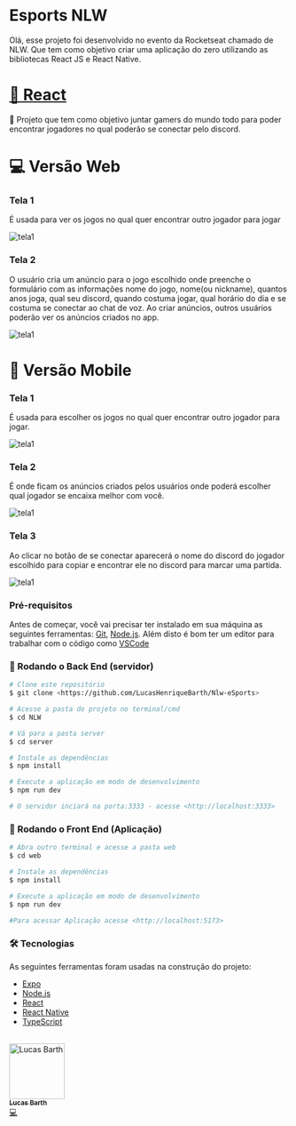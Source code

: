 <h1>Esports NLW</h1>
<p> Olá, esse projeto foi desenvolvido no evento da Rocketseat chamado de NLW. Que tem como objetivo criar uma aplicação do zero utilizando as bibliotecas React JS e React Native. </p>

<h1>
    <a href="https://pt-br.reactjs.org/">🔗 React</a>
</h1>
<p>🚀 Projeto que tem como objetivo juntar gamers do mundo todo para poder encontrar jogadores no qual poderão se conectar pelo discord.</p>

<h1> 💻 Versão Web</h1>
<h3> Tela 1 </h3>
<p>  É usada para ver os jogos no qual quer encontrar outro jogador para jogar  </p>
<img alt="tela1" title="#Tela1VersãoWeb" src="./img/WebTela1.png" />

<h3> Tela 2 </h3>
<p> O usuário cria um anúncio para o jogo escolhido onde preenche o formulário com as informações nome do jogo, nome(ou nickname), quantos anos joga, qual seu discord, quando costuma jogar, qual horário do dia e se costuma se conectar ao chat de voz. 
Ao criar anúncios, outros usuários poderão ver os anúncios criados no app. 
 </p>
<img alt="tela1" title="#Tela1VersãoWeb" src="./img/WebTela2.png" />

<h1> 📱 Versão Mobile</h1>
<h3> Tela 1 </h3>
<p>  É usada para escolher os jogos no qual quer encontrar outro jogador para jogar. </p>
<img alt="tela1" title="#Tela1VersãoWeb" src="./img/MobileTela1.png" />

<h3> Tela 2 </h3>
<p> É onde ficam os anúncios criados pelos usuários onde poderá escolher qual jogador se encaixa melhor com você. </p>
<img alt="tela1" title="#Tela1VersãoWeb" src="./img/MobileTela2.png" />

<h3> Tela 3 </h3>
<p>  Ao clicar no botão de se conectar aparecerá o nome do discord do jogador escolhido para copiar e encontrar ele no discord para marcar uma partida. </p>
<img alt="tela1" title="#Tela1VersãoWeb" src="./img/MobileTela3.png" />


### Pré-requisitos

Antes de começar, você vai precisar ter instalado em sua máquina as seguintes ferramentas:
[Git](https://git-scm.com), [Node.js](https://nodejs.org/en/). 
Além disto é bom ter um editor para trabalhar com o código como [VSCode](https://code.visualstudio.com/)

### 🎲 Rodando o Back End (servidor)

```bash
# Clone este repositório
$ git clone <https://github.com/LucasHenriqueBarth/Nlw-eSports>

# Acesse a pasta do projeto no terminal/cmd
$ cd NLW

# Vá para a pasta server
$ cd server

# Instale as dependências
$ npm install

# Execute a aplicação em modo de desenvolvimento
$ npm run dev 

# O servidor inciará na porta:3333 - acesse <http://localhost:3333>

```

### 🎲 Rodando o Front End (Aplicação)

```bash
# Abra outro terminal e acesse a pasta web 
$ cd web

# Instale as dependências
$ npm install

# Execute a aplicação em modo de desenvolvimento
$ npm run dev 

#Para acessar Aplicação acesse <http://localhost:5173>

```

### 🛠 Tecnologias

As seguintes ferramentas foram usadas na construção do projeto:

- [Expo](https://expo.io/)
- [Node.js](https://nodejs.org/en/)
- [React](https://pt-br.reactjs.org/)
- [React Native](https://reactnative.dev/)
- [TypeScript](https://www.typescriptlang.org/)

<br>
  <td align="center"><a href="https://github.com/LucasHenriqueBarth"><img src="https://avatars.githubusercontent.com/u/113722280?v=4" width="100px;" alt="Lucas Barth"/><br /><sub><b>Lucas Barth</b></sub></a><br /><a href="https://github.com/LucasHenriqueBarth/Nlw-eSports" title="Code">💻</a></td>
